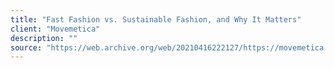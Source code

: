 ```yaml
---
title: "Fast Fashion vs. Sustainable Fashion, and Why It Matters"
client: "Movemetica"
description: ""
source: "https://web.archive.org/web/20210416222127/https://movemetica.com/blogs/news/fast-fashion-vs-sustainable-fashion"
---
```

